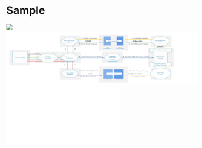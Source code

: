 # Sample

![](https://raw.github.ibm.com/cord-americas/MotoCorpService/master/Lab/LAB_V2/ToC-LAB.svg?token=AAAC3hkPwk1dxUCwrM1xsETZNh_x5a5Sks5YC3I9wA%3D%3D)
<img src="/Lab/LAB_V2/ToC-LAB.svg" width="100%" height="144">
<embed type="image/svg+xml" src="/Lab/LAB_V2/ToC-LAB.svg" />
